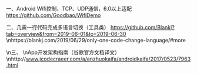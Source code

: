 一、Android Wifi控制、TCP、UDP通信，6.0以上适配  
https://github.com/Goodbao/WifiDemo

二、几需一行代码完成多语言切换（工具类）
https://github.com/Blankj?tab=overview&from=2019-06-01&to=2019-06-30
\nhttps://blankj.com/2019/06/29/only-one-code-change-language/#more

\n三、
\nApp开发架构指南（谷歌官方文档译文）
\nhttp://www.jcodecraeer.com/a/anzhuokaifa/androidkaifa/2017/0523/7963.html
